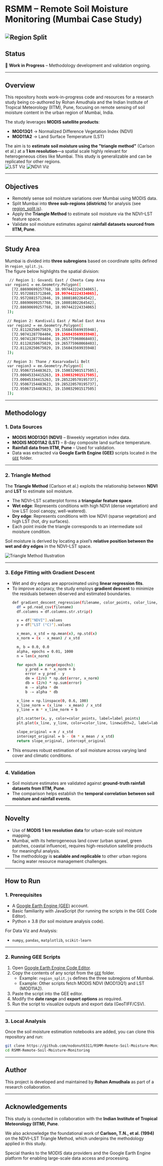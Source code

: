# RSMM – Remote Soil Moisture Monitoring (Mumbai Case Study)

![Region Split](https://raw.githubusercontent.com/nodonut6311/RSMM-Remote-Soil-Moisture-Monitoring/refs/heads/main/GEE%20Scripts/region_split.png)
---

## Status
🚧 **Work in Progress** – Methodology development and validation ongoing.  

---
## Overview
This repository hosts work-in-progress code and resources for a research study being co-authored by Rohan Amudhala and the Indian Institute of Tropical Meteorology (IITM), Pune, focusing on remote sensing of soil moisture content in the urban region of Mumbai, India.

The study leverages **MODIS satellite products**:
- **MOD13Q1** → Normalized Difference Vegetation Index (NDVI)  
- **MOD11A2** → Land Surface Temperature (LST)  

The aim is to **estimate soil moisture using the "triangle method"** (Carlson et al.) at a **1 km resolution**—a spatial scale highly relevant for heterogeneous cities like Mumbai. This study is generalizable and can be replicated for other regions.  
![LST Viz](https://github.com/nodonut6311/RSMM-Remote-Soil-Moisture-Monitoring/blob/main/Raw%20Data%20Visualization/Mean_2013_2024.jpeg)
![NDVI Viz](https://github.com/nodonut6311/RSMM-Remote-Soil-Moisture-Monitoring/blob/main/Raw%20Data%20Visualization/NDVI_2013.jpeg)

---

## Objectives
- Remotely sense soil moisture variations over Mumbai using MODIS data.  
- Split Mumbai into **three sub-regions (districts)** for analysis (see [region_split.js](https://github.com/nodonut6311/RSMM-Remote-Soil-Moisture-Monitoring/blob/main/GEE%20Scripts/region_split.js)).  
- Apply the **Triangle Method** to estimate soil moisture via the NDVI–LST feature space.  
- Validate soil moisture estimates against **rainfall datasets sourced from IITM, Pune**.  

---

## Study Area
Mumbai is divided into **three subregions** based on coordinate splits defined in `region_split.js`.  
The figure below highlights the spatial division:

 ```bash
   // Region 1: Govandi East / Cheeta Camp Area
var region1 = ee.Geometry.Polygon([
    [72.88690699257768, 18.997442224334065],
    [72.95728815712846, 18.997442224334065],
    [72.95728815712846, 19.10801802264542],
    [72.88690699257768, 19.10801802264542],
    [72.88690699257768, 18.997442224334065]
  ]);
  
  // Region 2: Kandivali East / Malad East Area
  var region2 = ee.Geometry.Polygon([
    [72.81128250675029, 19.156843569935948],
    [72.90741287784404, 19.156843569935948],
    [72.90741287784404, 19.265775960068403],
    [72.81128250675029, 19.265775960068403],
    [72.81128250675029, 19.156843569935948]
  ]);
  
  // Region 3: Thane / Kasarvadavli Belt
  var region3 = ee.Geometry.Polygon([
    [72.95067154483623, 19.150032901517505],
    [73.00045334415263, 19.150032901517505],
    [73.00045334415263, 19.285220570195737],
    [72.95067154483623, 19.285220570195737],
    [72.95067154483623, 19.150032901517505]
  ]);
   ```

---

## Methodology

### 1. Data Sources
- **MODIS MOD13Q1 (NDVI)** – Biweekly vegetation index data.  
- **MODIS MOD11A2 (LST)** – 8-day composite land surface temperature.  
- **Rainfall data from IITM, Pune** – Used for validation.  
- Data was extracted via **Google Earth Engine (GEE)** scripts located in the [`GEE`](https://github.com/nodonut6311/RSMM-Remote-Soil-Moisture-Monitoring/tree/main/GEE%20Scripts) folder.

---

### 2. Triangle Method
The **Triangle Method** (Carlson et al.) exploits the relationship between **NDVI** and **LST** to estimate soil moisture.  

- The NDVI–LST scatterplot forms a **triangular feature space**.  
- **Wet edge**: Represents conditions with high NDVI (dense vegetation) and low LST (cool canopy, well-watered).  
- **Dry edge**: Represents conditions with low NDVI (sparse vegetation) and high LST (hot, dry surfaces).  
- Each point inside the triangle corresponds to an intermediate soil moisture condition.  

Soil moisture is derived by locating a pixel’s **relative position between the wet and dry edges** in the NDVI–LST space.

![Triangle Method Illustration](https://www.mdpi.com/sensors/sensors-16-01308/article_deploy/html/images/sensors-16-01308-g002-1024.png)

---

### 3. Edge Fitting with Gradient Descent
- Wet and dry edges are approximated using **linear regression fits**.  
- To improve accuracy, the study employs **gradient descent** to minimize the residuals between observed and estimated boundaries.
  ```bash
  def gradient_descent_regression(filename, color_points, color_line, label_points, label_line):
    df = pd.read_csv(filename)
    df.columns = df.columns.str.strip()

    x = df["NDVI"].values
    y = df["LST (°C)"].values

    x_mean, x_std = np.mean(x), np.std(x)
    x_norm = (x - x_mean) / x_std

    m, b = 0.0, 0.0
    alpha, epochs = 0.01, 1000
    n = len(x_norm)

    for epoch in range(epochs):
        y_pred = m * x_norm + b
        error = y_pred - y
        dm = (2/n) * np.dot(error, x_norm)
        db = (2/n) * np.sum(error)
        m -= alpha * dm
        b -= alpha * db

    x_line = np.linspace(0, 0.6, 100)
    x_line_norm = (x_line - x_mean) / x_std
    y_line = m * x_line_norm + b

    plt.scatter(x, y, color=color_points, label=label_points)
    plt.plot(x_line, y_line, color=color_line, linewidth=2, label=label_line)

    slope_original = m / x_std
    intercept_original = b - (m * x_mean / x_std)
    return slope_original, intercept_original
  ```
- This ensures robust estimation of soil moisture across varying land cover and climatic conditions.  

---

### 4. Validation
- Soil moisture estimates are validated against **ground-truth rainfall datasets from IITM, Pune**.  
- The comparison helps establish the **temporal correlation between soil moisture and rainfall events**.  

---

## Novelty
- Use of **MODIS 1 km resolution data** for urban-scale soil moisture mapping.  
- Mumbai, with its heterogeneous land cover (urban sprawl, green patches, coastal influence), requires high-resolution satellite products for meaningful analysis.  
- The methodology is **scalable and replicable** to other urban regions facing water resource management challenges.  

---
## How to Run

### 1. Prerequisites
- A [Google Earth Engine (GEE)](https://earthengine.google.com/) account.  
- Basic familiarity with JavaScript (for running the scripts in the GEE Code Editor).  
- Python ≥ 3.8 (for soil moisture analysis code).  

For Data Viz and Analysis:
- `numpy`, `pandas`, `matplotlib`, `scikit-learn`

---

### 2. Running GEE Scripts
1. Open [Google Earth Engine Code Editor](https://code.earthengine.google.com/).  
2. Copy the contents of any script from the [`GEE`](https://github.com/nodonut6311/RSMM-Remote-Soil-Moisture-Monitoring/tree/main/GEE%20Scripts) folder.  
   - Example: `region_split.js` defines the three subregions of Mumbai.  
   - Example: Other scripts fetch MODIS NDVI (MOD13Q1) and LST (MOD11A2).  
3. Paste the script into the GEE editor.  
4. Modify the **date range** and **export options** as required.  
5. Run the script to visualize outputs and export data (GeoTIFF/CSV).  

---

### 3. Local Analysis
Once the soil moisture estimation notebooks are added, you can clone this repository and run:

```bash
git clone https://github.com/nodonut6311/RSMM-Remote-Soil-Moisture-Monitoring.git
cd RSMM-Remote-Soil-Moisture-Monitoring
```
---
## Author
This project is developed and maintained by **Rohan Amudhala** as part of a research collaboration.  

---

## Acknowledgements
This study is conducted in collaboration with the **Indian Institute of Tropical Meteorology (IITM), Pune**.  

We also acknowledge the foundational work of **Carlson, T.N., et al. (1994)** on the NDVI–LST Triangle Method, which underpins the methodology applied in this study.  

Special thanks to the MODIS data providers and the Google Earth Engine platform for enabling large-scale data access and processing.



